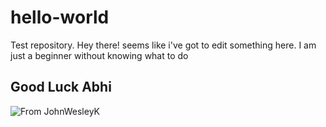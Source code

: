 # hello-world
Test repository.
Hey there! seems like i've got to edit something here.
I am just a beginner without knowing what to do

## Good Luck Abhi 
![From JohnWesleyK](https://media.giphy.com/media/82wOb7Qg9KuUvtdN3v/giphy.gif)
